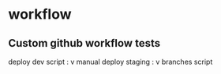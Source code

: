 # workflow

## Custom github workflow tests


deploy dev script : v
manual deploy staging : v
branches script
